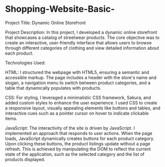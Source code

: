 # Shopping-Website-Basic-

Project Title: Dynamic Online Storefront

Project Description:
In this project, I developed a dynamic online storefront that showcases a catalog of streetwear products. 
The core objective was to create an interactive, user-friendly interface that allows users to browse through 
different categories of clothing and view detailed information about each product.

Technologies Used:

HTML: 
I structured the webpage with HTML5, ensuring a semantic and accessible markup. The page includes a header with the store's name and slogan, 
a navigation menu to switch between product categories, and a table that dynamically populates with products.

CSS:
For styling, I leveraged a minimalistic CSS framework, Sakura, and added custom styles to enhance the user experience. I used CSS to create a 
responsive layout, visually appealing elements like buttons and tables, and interactive cues such as a pointer cursor on hover to indicate clickable items.


JavaScript: 
The interactivity of the site is driven by JavaScript. I implemented an approach that responds to user actions. When the page loads, JavaScript dynamically 
creates buttons for each product category. Upon clicking these buttons, the product listings update without a page refresh. This is achieved by 
manipulating the DOM to reflect the current state of the application, such as the selected category and the list of products displayed.
